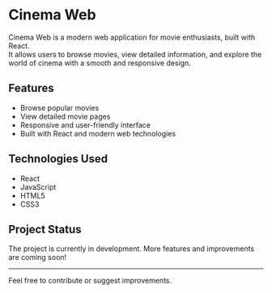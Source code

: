 # Cinema Web

Cinema Web is a modern web application for movie enthusiasts, built with React.  
It allows users to browse movies, view detailed information, and explore the world of cinema with a smooth and responsive design.

## Features

- Browse popular movies
- View detailed movie pages
- Responsive and user-friendly interface
- Built with React and modern web technologies

## Technologies Used

- React
- JavaScript
- HTML5
- CSS3

## Project Status

The project is currently in development. More features and improvements are coming soon!

---

Feel free to contribute or suggest improvements.
